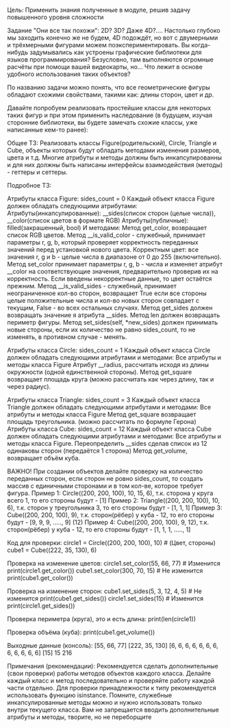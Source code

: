 Цель: Применить знания полученные в модуле, решив задачу повышенного уровня сложности

Задание "Они все так похожи": 2D? 3D? Даже 4D?.... 
Настолько глубоко мы заходить конечно же не будем, 4D подождёт, но вот с двумерными и трёхмерными фигурами можем поэкспериментировать.
Вы когда-нибудь задумывались как устроены графические библиотеки для языков программирования? 
Безусловно, там выполняются огромные расчёты при помощи вашей видеокарты, но... 
Что лежит в основе удобного использования таких объектов?

По названию задачи можно понять, что все геометрические фигуры обладают схожими свойствами, такими как: длины сторон, цвет и др.

Давайте попробуем реализовать простейшие классы для некоторых таких фигур
и при этом применить наследование (в будущем, изучая сторонние библиотеки, вы будете замечать схожие классы,
уже написанные кем-то ранее):

Общее ТЗ: Реализовать классы Figure(родительский), Circle, Triangle и Cube, 
объекты которых будут обладать методами изменения размеров, цвета и т.д. 
Многие атрибуты и методы должны быть инкапсулированны и 
для них должны быть написаны интерфейсы взаимодействия (методы) - геттеры и сеттеры.

Подробное ТЗ:

Атрибуты класса Figure: sides_count = 0 
Каждый объект класса Figure должен обладать следующими атрибутами: 
Атрибуты(инкапсулированные): 
__sides(список сторон (целые числа)), 
__color(список цветов в формате RGB) 
Атрибуты(публичные): filled(закрашенный, bool) И методами:
Метод get_color, возвращает список RGB цветов. 
Метод __is_valid_color - служебный, принимает параметры r, g, b, 
который проверяет корректность переданных значений перед установкой нового цвета. 
Корректным цвет: все значения r, g и b - целые числа в диапазоне от 0 до 255 (включительно). 
Метод set_color принимает параметры r, g, b - числа и изменяет атрибут __color на соответствующие значения, 
предварительно проверив их на корректность. Если введены некорректные данные, то цвет остаётся прежним.
Метод __is_valid_sides - служебный, принимает неограниченное кол-во сторон,
возвращает True если все стороны целые положительные числа и кол-во новых сторон совпадает с текущим, 
False - во всех остальных случаях. 
Метод get_sides должен возвращать значение я атрибута __sides. 
Метод len должен возвращать периметр фигуры. 
Метод set_sides(self, *new_sides) должен принимать новые стороны, если их количество не равно sides_count, то не изменять,
в противном случае - менять.

Атрибуты класса Circle: 
sides_count = 1 
Каждый объект класса Circle должен обладать следующими атрибутами и методами:
Все атрибуты и методы класса Figure 
Атрибут __radius, рассчитать исходя из длины окружности (одной единственной стороны). 
Метод get_square возвращает площадь круга (можно рассчитать как через длину, так и через радиус).

Атрибуты класса Triangle: 
sides_count = 3 
Каждый объект класса Triangle должен обладать следующими атрибутами и методами: 
Все атрибуты и методы класса Figure
Метод get_square возвращает площадь треугольника. (можно рассчитать по формуле Герона) 
Атрибуты класса Cube:
sides_count = 12
Каждый объект класса Cube должен обладать следующими атрибутами и методами: 
Все атрибуты и методы класса Figure. 
Переопределить __sides сделав список из 12 одинаковы сторон (передаётся 1 сторона) 
Метод get_volume, возвращает объём куба.

ВАЖНО! При создании объектов делайте проверку на количество переданных сторон, если сторон не ровно sides_count, 
то создать массив с единичными сторонами и в том кол-ве, которое требует фигура. 
Пример 1: Circle((200, 200, 100), 10, 15, 6), т.к. сторона у круга всего 1, то его стороны будут - [1] 
Пример 2: Triangle((200, 200, 100), 10, 6), т.к. сторон у треугольника 3, то его стороны будут - [1, 1, 1] 
Пример 3: Cube((200, 200, 100), 9), т.к. сторон(рёбер) у куба - 12, то его стороны будут - [9, 9, 9, ....., 9] (12) 
Пример 4: Cube((200, 200, 100), 9, 12), т.к. сторон(рёбер) у куба - 12, то его стороны будут - [1, 1, 1, ....., 1]

Код для проверки: 
circle1 = Circle((200, 200, 100), 10) # (Цвет, стороны) 
cube1 = Cube((222, 35, 130), 6)

Проверка на изменение цветов:
circle1.set_color(55, 66, 77) # Изменится 
print(circle1.get_color())
cube1.set_color(300, 70, 15) # Не изменится 
print(cube1.get_color())

Проверка на изменение сторон:
cube1.set_sides(5, 3, 12, 4, 5) # Не изменится 
print(cube1.get_sides()) 
circle1.set_sides(15) # Изменится 
print(circle1.get_sides())

Проверка периметра (круга), это и есть длина:
print(len(circle1))

Проверка объёма (куба):
print(cube1.get_volume())

Выходные данные (консоль): 
[55, 66, 77] 
[222, 35, 130]
[6, 6, 6, 6, 6, 6, 6, 6, 6, 6, 6, 6] 
[15]
15
216

Примечания (рекомендации):
Рекомендуется сделать дополнительные (свои проверки) работы методов объектов каждого класса.
Делайте каждый класс и метод последовательно и проверяйте работу каждой части отдельно. 
Для проверки принадлежности к типу рекомендуется использовать функцию isinstance.
Помните, служебные инкапсулированные методы можно и нужно использовать только внутри текущего класса.
Вам не запрещается вводить дополнительные атрибуты и методы, творите, но не переборщите